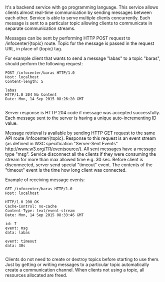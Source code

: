 It's a backend service with go programming language. This service allows clients almost real-time communication by sending messages between each other. Service is able to serve multiple clients concurrently. Each message is sent to a particular topic allowing clients to communicate in separate communication streams.

Messages can be sent by performing HTTP POST request to /infocenter/{topic} route. Topic for the message is passed in the request URL, in place of {topic} tag.

For example client that wants to send a message "labas" to a topic "baras", should perform the following request:

```
POST /infocenter/baras HTTP/1.0
Host: localhost
Content-length: 5

labas
HTTP/1.0 204 No Content
Date: Mon, 14 Sep 2015 08:26:20 GMT


```

Server response is HTTP 204 code if message was accepted successfully. Each message sent to the server is having a unique auto-incrementing ID value.

Message retrieval is available by sending HTTP GET request to the same API route /infocenter/{topic}. Response to this request is an event stream (as defined in W3C specification "Server-Sent Events" http://www.w3.org/TR/eventsource/). All sent messages  have a message type "msg". Service disconnect all the clients if they were consuming the stream for more than max allowed time e.g. 30 sec. Before client is disconnected, server send special "timeout" event. The contents of the "timeout" event is the time how long client was connected.

Example of receiving message events:
```
GET /infocenter/baras HTTP/1.0
Host: localhost

HTTP/1.0 200 OK
Cache-Control: no-cache
Content-Type: text/event-stream
Date: Mon, 14 Sep 2015 08:33:46 GMT

id: 7
event: msg
data: labas

event: timeout
data: 30s


```

Clients do not need to create or destroy topics before starting to use them. Just by getting or writing messages to a particular topic automatically create a communication channel. When clients not using a topic, all resources allocated are freed.
